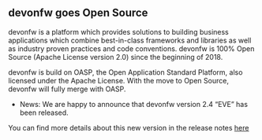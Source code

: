 ## devonfw goes Open Source
devonfw is a platform which provides solutions to building business applications which combine best-in-class frameworks and libraries as well as industry proven practices and code conventions. devonfw is 100% Open Source (Apache License version 2.0) since the beginning of 2018.

devonfw is build on OASP, the Open Application Standard Platform, also licensed under the Apache License. With the move to Open Source, devonfw will fully merge with OASP.

* News: We are happy to announce that devonfw version 2.4 “EVE” has been released.

You can find more details about this new version in the release notes [here](https://github.com/devonfw/devon/wiki/release-notes-version-2.4)

